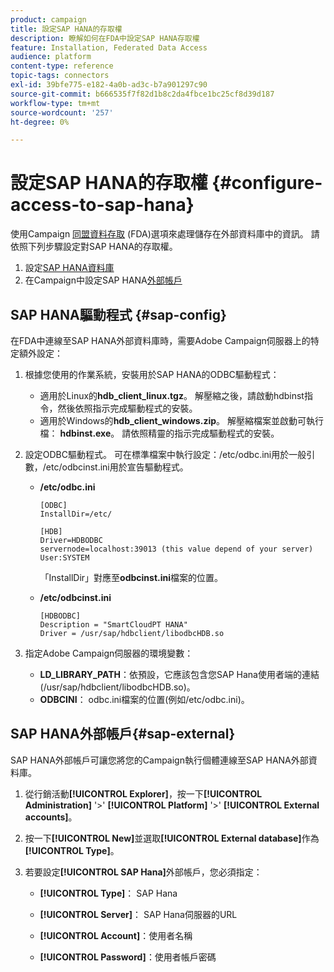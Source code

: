 ```yaml
---
product: campaign
title: 設定SAP HANA的存取權
description: 瞭解如何在FDA中設定SAP HANA存取權
feature: Installation, Federated Data Access
audience: platform
content-type: reference
topic-tags: connectors
exl-id: 39bfe775-e182-4a0b-ad3c-b7a901297c90
source-git-commit: b666535f7f82d1b8c2da4fbce1bc25cf8d39d187
workflow-type: tm+mt
source-wordcount: '257'
ht-degree: 0%

---
```


# 設定SAP HANA的存取權 {#configure-access-to-sap-hana}



使用Campaign [同盟資料存取](../../installation/using/about-fda.md) (FDA)選項來處理儲存在外部資料庫中的資訊。 請依照下列步驟設定對SAP HANA的存取權。

1. 設定[SAP HANA資料庫](#sap-config)
1. 在Campaign中設定SAP HANA[外部帳戶](#sap-external)

## SAP HANA驅動程式 {#sap-config}

在FDA中連線至SAP HANA外部資料庫時，需要Adobe Campaign伺服器上的特定額外設定：

1. 根據您使用的作業系統，安裝用於SAP HANA的ODBC驅動程式：

   * 適用於Linux的&#x200B;**hdb_client_linux.tgz**。 解壓縮之後，請啟動hdbinst指令，然後依照指示完成驅動程式的安裝。
   * 適用於Windows的&#x200B;**hdb_client_windows.zip**。 解壓縮檔案並啟動可執行檔： **hdbinst.exe**。 請依照精靈的指示完成驅動程式的安裝。

1. 設定ODBC驅動程式。 可在標準檔案中執行設定：/etc/odbc.ini用於一般引數，/etc/odbcinst.ini用於宣告驅動程式。

   * **/etc/odbc.ini**

     ```
     [ODBC]
     InstallDir=/etc/
     
     [HDB]
     Driver=HDBODBC
     servernode=localhost:39013 (this value depend of your server)
     User:SYSTEM
     ```

     「InstallDir」對應至&#x200B;**odbcinst.ini**&#x200B;檔案的位置。

   * **/etc/odbcinst.ini**

     ```
     [HDBODBC]
     Description = "SmartCloudPT HANA"
     Driver = /usr/sap/hdbclient/libodbcHDB.so
     ```

1. 指定Adobe Campaign伺服器的環境變數：

   * **LD_LIBRARY_PATH**：依預設，它應該包含您SAP Hana使用者端的連結(/usr/sap/hdbclient/libodbcHDB.so)。
   * **ODBCINI**： odbc.ini檔案的位置(例如/etc/odbc.ini)。

## SAP HANA外部帳戶{#sap-external}

SAP HANA外部帳戶可讓您將您的Campaign執行個體連線至SAP HANA外部資料庫。

1. 從行銷活動&#x200B;**[!UICONTROL Explorer]**，按一下&#x200B;**[!UICONTROL Administration]** &#39;>&#39; **[!UICONTROL Platform]** &#39;>&#39; **[!UICONTROL External accounts]**。

1. 按一下&#x200B;**[!UICONTROL New]**&#x200B;並選取&#x200B;**[!UICONTROL External database]**&#x200B;作為&#x200B;**[!UICONTROL Type]**。

1. 若要設定&#x200B;**[!UICONTROL SAP Hana]**&#x200B;外部帳戶，您必須指定：

   * **[!UICONTROL Type]**： SAP Hana

   * **[!UICONTROL Server]**： SAP Hana伺服器的URL

   * **[!UICONTROL Account]**：使用者名稱

   * **[!UICONTROL Password]**：使用者帳戶密碼
